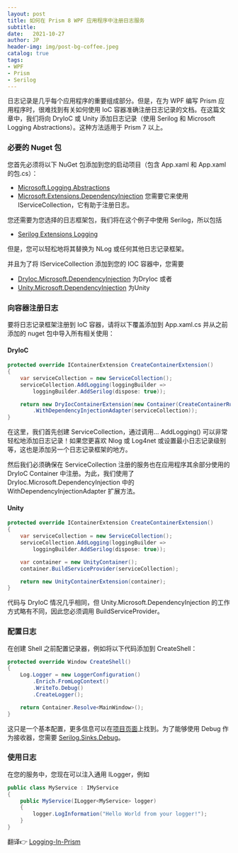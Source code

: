 ```yaml
---
layout: post
title: 如何在 Prism 8 WPF 应用程序中注册日志服务
subtitle:   
date:   2021-10-27
author: JP
header-img: img/post-bg-coffee.jpeg
catalog: true
tags:
- WPF
- Prism
- Serilog
---
```


日志记录是几乎每个应用程序的重要组成部分。但是，在为 WPF 编写 Prism 应用程序时，很难找到有关如何使用 IoC 容器准确注册日志记录的文档。在这篇文章中，我们将向 DryIoC 或 Unity 添加日志记录（使用 Serilog 和 Microsoft Logging Abstractions）。这种方法适用于 Prism 7 以上。


### 必要的 Nuget 包

您首先必须将以下 NuGet 包添加到您的启动项目（包含 App.xaml 和 App.xaml 的包.cs）：

- [Microsoft.Logging.Abstractions](https://www.nuget.org/packages/Microsoft.Extensions.Logging.Abstractions/)
- [Microsoft.Extensions.DependencyInjection](https://www.nuget.org/packages/Microsoft.Extensions.DependencyInjection)   您需要它来使用 IServiceCollection，它有助于注册日志。

您还需要为您选择的日志框架包，我们将在这个例子中使用 Serilog，所以包括
- [Serilog Extensions Logging](https://www.nuget.org/packages/Serilog.Extensions.Logging/)

但是，您可以轻松地将其替换为 NLog 或任何其他日志记录框架。

并且为了将 IServiceCollection 添加到您的 IOC 容器中，您需要

- [DryIoc.Microsoft.DependencyInjection](https://www.nuget.org/packages/DryIoc.Microsoft.DependencyInjection) 为DryIoc 或者
- [Unity.Microsoft.DependencyInjection](https://www.nuget.org/packages/Unity.Microsoft.DependencyInjection) 为Unity


### 向容器注册日志

要将日志记录框架注册到 IoC 容器，请将以下覆盖添加到 App.xaml.cs 并从之前添加的 nuget 包中导入所有相关使用：

#### DryIoC

```c#
protected override IContainerExtension CreateContainerExtension()
{
    var serviceCollection = new ServiceCollection();
    serviceCollection.AddLogging(loggingBuilder =>
        loggingBuilder.AddSerilog(dispose: true));

    return new DryIocContainerExtension(new Container(CreateContainerRules())
        .WithDependencyInjectionAdapter(serviceCollection));
}
```

在这里，我们首先创建 ServiceCollection，通过调用... AddLogging() 可以非常轻松地添加日志记录！如果您更喜欢 Nlog 或 Log4net 或设置最小日志记录级别等，这也是添加另一个日志记录框架的地方。

然后我们必须确保在 ServiceCollection 注册的服务也在应用程序其余部分使用的 DryIoC Container 中注册。为此，我们使用了 DryIoc.Microsoft.DependencyInjection 中的 WithDependencyInjectionAdapter 扩展方法。

#### Unity

```c#
protected override IContainerExtension CreateContainerExtension()
{
    var serviceCollection = new ServiceCollection();
    serviceCollection.AddLogging(loggingBuilder =>
        loggingBuilder.AddSerilog(dispose: true));

    var container = new UnityContainer();
    container.BuildServiceProvider(serviceCollection);

    return new UnityContainerExtension(container);
}
```

代码与 DryIoC 情况几乎相同，但 Unity.Microsoft.DependencyInjection 的工作方式略有不同，因此您必须调用 BuildServiceProvider。

### 配置日志

在创建 Shell 之前配置记录器，例如将以下代码添加到 CreateShell：

```c#
protected override Window CreateShell()
{
    Log.Logger = new LoggerConfiguration()
        .Enrich.FromLogContext()
        .WriteTo.Debug()
        .CreateLogger();

    return Container.Resolve<MainWindow>();
}
```

这只是一个基本配置，更多信息可以在[项目页面](https://serilog.net/)上找到。为了能够使用 Debug 作为接收器，您需要 [Serilog.Sinks.Debug](https://www.nuget.org/packages/Serilog.Sinks.Debug/)。

### 使用日志

在您的服务中，您现在可以注入通用 ILogger，例如

```c#
public class MyService : IMyService
{
    public MyService(ILogger<MyService> logger)
    {
        logger.LogInformation("Hello World from your logger!");
    }
}
```


翻译👉 [Logging-In-Prism](https://www.andicode.com/prism/wpf/logging/2021/05/21/Logging-In-Prism.html)
